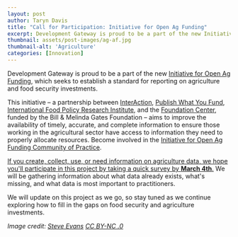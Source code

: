 ```yaml
---
layout: post
author: Taryn Davis
title: "Call for Participation: Initiative for Open Ag Funding"
excerpt: Development Gateway is proud to be a part of the new Initiative for Open Ag Funding, which seeks to establish...
thumbnail: assets/post-images/ag-af.jpg
thumbnail-alt: 'Agriculture'
categories: [Innovation]
---
```


Development Gateway is proud to be a part of the new [Initiative for Open Ag Funding](https://www.interaction.org/project/open-ag-funding/overview), which seeks to establish a standard for reporting on agriculture and food security investments. 

This initiative – a partnership between [InterAction](https://www.interaction.org), [Publish What You Fund](http://www.publishwhatyoufund.org/), [International Food Policy Research Institute](http://www.ifpri.org/), and the [Foundation Center](http://foundationcenter.org/), funded by the Bill & Melinda Gates Foundation – aims to improve the availability of timely, accurate, and complete information to ensure those working in the agricultural sector have access to information they need to properly allocate resources. Become involved in the [Initiative for Open Ag Funding Community of Practice](https://www.interaction.org/project/open-ag-funding/get-involved).

[If you create, collect, use, or need information on agriculture data, we hope you'll participate in this project by taking a quick survey by **March 4th**.](http://opendataservices.limequery.org/index.php/survey/index/sid/188291) We will be gathering information about what data already exists, what's missing, and what data is most important to practitioners.

We will update on this project as we go, so stay tuned as we continue exploring how to fill in the gaps on food security and agriculture investments.

*Image credit: [Steve Evans](https://www.flickr.com/photos/babasteve/7542297444/in/photolist-cuufg7-8eDmXs-8vyqZH-ednJNs-Dy567N-9nPP19-kj6G6z-aUnKzV-beXpQc-2HLEt3-cby4hY-bnszsz-hymtQz-fzWNHY-bnTk3X-beSxae-fz8EjH-hymvoA-58bmYA-rs4Rp5-oJatX8-E1dkyr-8gLyR8-rcUBSR-bnTbBp-pH5x5V-aK26oe-oVCoHP-rug2Gw-7Qr2n8-stM6Eo-edh67k-gTn9UR-dLQWrN-aerSrJ-7V2W98-bCKGX4-rcUCK2-aK21YH-qQeQhX-aK25HK-9bhZuN-97aJD6-5hVNLg-7vTL6V-4ahv2q-56JXQ9-qx2CT4-oTpMDB-rcUBi4) [CC BY-NC .0](https://creativecommons.org/licenses/by-nc/2.0/)*
